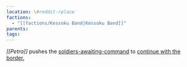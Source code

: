 ```yaml
---
location: \#reddit-rplace
factions:
  - "[[factions/Kessoku Band|Kessoku Band]]"
parents: 
tags: 
---
```

*[[Petra]]* pushes the [soldiers-awaiting-command](https://discord.com/channels/1093664259273130084/1131230952119615600/1131577724230701157) to [continue with the border.](https://discord.com/channels/1093664259273130084/1131230952119615600/1131577784523829348)
